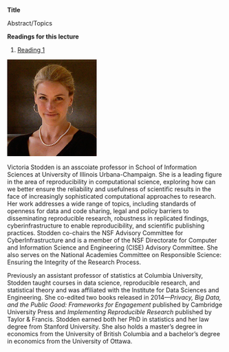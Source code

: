 <div class="abstract">   

<strong>Title</strong>
<p align="justify">Abstract/Topics</p>  
<strong>Readings for this lecture</strong>  
<ol>
<li>
<a href=""> Reading 1 </a>
</li>
</ol>
</div>

![Victoria Stodden](/assets/img/vcs.jpg)  

Victoria Stodden is an asscoiate professor in School of Information Sciences at University of Illinois Urbana-Champaign. She is a leading figure in the area of reproducibility in computational science, exploring how can we better ensure the reliability and usefulness of scientific results in the face of increasingly sophisticated computational approaches to research. Her work addresses a wide range of topics, including standards of openness for data and code sharing, legal and policy barriers to disseminating reproducible research, robustness in replicated findings, cyberinfrastructure to enable reproducibility, and scientific publishing practices. Stodden co-chairs the NSF Advisory Committee for CyberInfrastructure and is a member of the NSF Directorate for Computer and Information Science and Engineering (CISE) Advisory Committee. She also serves on the National Academies Committee on Responsible Science: Ensuring the Integrity of the Research Process.

Previously an assistant professor of statistics at Columbia University, Stodden taught courses in data science, reproducible research, and statistical theory and was affiliated with the Institute for Data Sciences and Engineering. She co-edited two books released in 2014—*Privacy, Big Data, and the Public Good: Frameworks for Engagement* published by Cambridge University Press and *Implementing Reproducible Research* published by Taylor & Francis. Stodden earned both her PhD in statistics and her law degree from Stanford University. She also holds a master’s degree in economics from the University of British Columbia and a bachelor’s degree in economics from the University of Ottawa.
